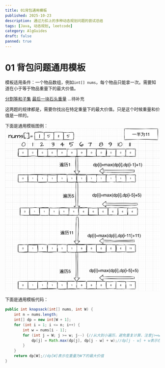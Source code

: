 ```yaml
---
title: 01背包通用模板
published: 2025-10-23
description: 通过力扣上的多种动态规划问题的尝试总结
tags: [Java, 动态规划, leetcode]
category: AlgGuides
draft: false
panned: true
---
```


# 01 背包问题通用模板

模板适用条件：一个物品数组，例如`int[] nums`，每个物品只能拿一次。需要知道在小于等于物品重量下的最大价值。

[分割等和子集](https://leetcode.cn/problems/partition-equal-subset-sum/)
[最后一块石头重量](https://leetcode.cn/problems/last-stone-weight-ii/)
...待补充

这两题的规律都是，需要你找出在特定重量下的最大价值。只是这个时候重量和价值是一样的。

下面是通用模板图例：
![01背包通用模板图例](./01背包问题模板.png)

下面是通用模板代码：

```java
public int knapsack(int[] nums, int W) {
    int n = nums.length;
    int[] dp = new int[W + 1];
    for (int i = 1; i <= n; i++) {
        int w = nums[i - 1];
        for (int j = W; j >= w; j--) {//从大到小遍历，避免重复计算，注意j>=w
            dp[j] = Math.max(dp[j], dp[j - w] + w);//dp[j - w] + w表示在重量为j - w下的最大价值加上当前物品的重量w
        }
    }
    return dp[W];//dp[W]表示在重量为W下的最大价值
}
```

